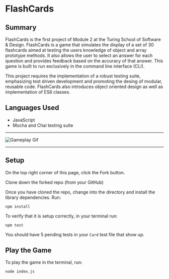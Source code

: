 # FlashCards

## Summary
FlashCards is the first project of Module 2 at the Turing School of Software & Design. FlashCards is a game that simulates the display of a set of 30 flashcards aimed at testing the users knowledge of object and array prototype methods. It also allows the user to select an answer for each question and provides feedback based on the accuracy of that answer. This game is built to run exclusively in the command line interface (CLI). 

This project requires the implementation of a robust testing suite, emphasizing test driven development and promoting the desing of modular, reusable code. FlashCards also introduces object oriented design as well as implementation of ES6 classes.

## Languages Used

- JavaScript
- Mocha and Chai testing suite

----
![Gameplay Gif](https://user-images.githubusercontent.com/47042400/63125029-e5d62a00-bf69-11e9-8df2-7fe9559ff93e.gif
)

---

## Setup
On the top right corner of this page, click the Fork button.

Clone down the forked repo (from your GitHub)

Once you have cloned the repo, change into the directory and install the library dependencies. Run:

```
npm install
```

To verify that it is setup correctly, in your terminal run:

```
npm test
```

You should have 5 pending tests in your `Card` test file that show up.

## Play the Game

To play the game in the terminal, run:

```
node index.js
```

